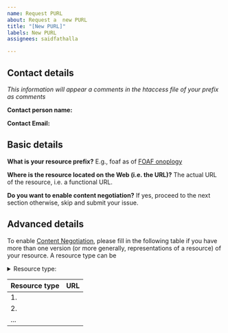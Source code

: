 ```yaml
---
name: Request PURL
about: Request a  new PURL
title: "[New PURL]"
labels: New PURL
assignees: saidfathalla

---
```

## Contact details
*This information will appear a comments in the htaccess file of your prefix as comments*

**Contact person name:**

**Contact Email:**


## Basic details
**What is your resource prefix?**
E.g., foaf as of [FOAF onoplogy](http://xmlns.com/foaf/spec/) 

**Where is the resource located on the Web (i.e. the URL)?**
The actual URL of the resource, i.e. a functional URL.

**Do you want to enable content negotiation?**
If yes, proceed to the next section otherwise, skip and submit your issue.

## Advanced details
To enable [Content Negotiation](https://en.wikipedia.org/wiki/Content_negotiation), please fill in the following table if you have more than one version  (or more generally, representations of a resource) of your resource. A resource type can be

<details>
<summary>Resource type:</summary>
<ul>
     <li> RDF/XML</li>
     <li> TTL</li>
     <li> OWL</li>
     <li> N-triples</li>
     <li> N3</li>
     <li> HTML</li>
</ul>
</details>
 
| Resource type     | URL |
| ---      | ---       |
| 1.          |          |
|  2.        |         |
|  ...        |         |
